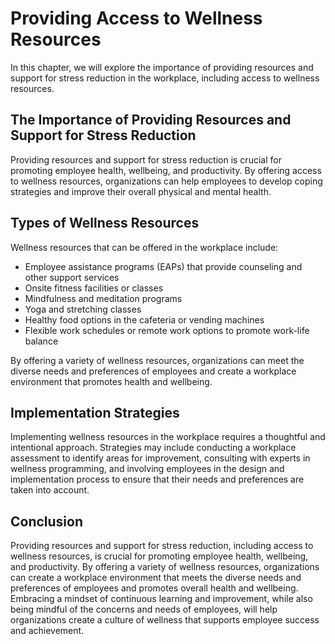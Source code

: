 # Providing Access to Wellness Resources

In this chapter, we will explore the importance of providing resources and support for stress reduction in the workplace, including access to wellness resources.

The Importance of Providing Resources and Support for Stress Reduction
----------------------------------------------------------------------

Providing resources and support for stress reduction is crucial for promoting employee health, wellbeing, and productivity. By offering access to wellness resources, organizations can help employees to develop coping strategies and improve their overall physical and mental health.

Types of Wellness Resources
---------------------------

Wellness resources that can be offered in the workplace include:

* Employee assistance programs (EAPs) that provide counseling and other support services
* Onsite fitness facilities or classes
* Mindfulness and meditation programs
* Yoga and stretching classes
* Healthy food options in the cafeteria or vending machines
* Flexible work schedules or remote work options to promote work-life balance

By offering a variety of wellness resources, organizations can meet the diverse needs and preferences of employees and create a workplace environment that promotes health and wellbeing.

Implementation Strategies
-------------------------

Implementing wellness resources in the workplace requires a thoughtful and intentional approach. Strategies may include conducting a workplace assessment to identify areas for improvement, consulting with experts in wellness programming, and involving employees in the design and implementation process to ensure that their needs and preferences are taken into account.

Conclusion
----------

Providing resources and support for stress reduction, including access to wellness resources, is crucial for promoting employee health, wellbeing, and productivity. By offering a variety of wellness resources, organizations can create a workplace environment that meets the diverse needs and preferences of employees and promotes overall health and wellbeing. Embracing a mindset of continuous learning and improvement, while also being mindful of the concerns and needs of employees, will help organizations create a culture of wellness that supports employee success and achievement.
